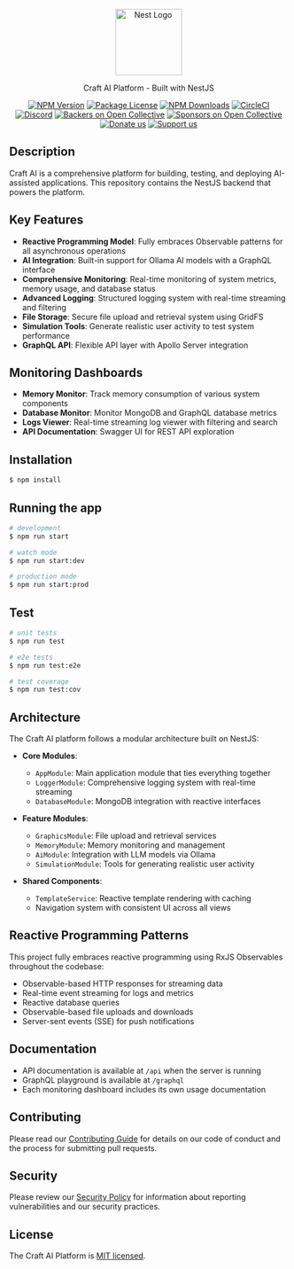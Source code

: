 <p align="center">
  <a href="https://nestjs.com/" target="blank"><img src="https://nestjs.com/img/logo-small.svg" width="120" alt="Nest Logo" /></a>
</p>

<p align="center">Craft AI Platform - Built with NestJS</p>

<p align="center">
<a href="https://www.npmjs.com/~nestjscore" target="_blank"><img src="https://img.shields.io/npm/v/@nestjs/core.svg" alt="NPM Version" /></a>
<a href="https://www.npmjs.com/~nestjscore" target="_blank"><img src="https://img.shields.io/npm/l/@nestjs/core.svg" alt="Package License" /></a>
<a href="https://www.npmjs.com/~nestjscore" target="_blank"><img src="https://img.shields.io/npm/dm/@nestjs/common.svg" alt="NPM Downloads" /></a>
<a href="https://circleci.com/gh/nestjs/nest" target="_blank"><img src="https://img.shields.io/circleci/build/github/nestjs/nest/master" alt="CircleCI" /></a>
<a href="https://discord.gg/G7Qnnhy" target="_blank"><img src="https://img.shields.io/badge/discord-online-brightgreen.svg" alt="Discord"/></a>
<a href="https://opencollective.com/nest#backer" target="_blank"><img src="https://opencollective.com/nest/backers/badge.svg" alt="Backers on Open Collective" /></a>
<a href="https://opencollective.com/nest#sponsor" target="_blank"><img src="https://opencollective.com/nest/sponsors/badge.svg" alt="Sponsors on Open Collective" /></a>
  <a href="https://paypal.me/kamilmysliwiec" target="_blank"><img src="https://img.shields.io/badge/Donate-PayPal-ff3f59.svg" alt="Donate us"/></a>
    <a href="https://opencollective.com/nest#sponsor"  target="_blank"><img src="https://img.shields.io/badge/Support%20us-Open%20Collective-41B883.svg" alt="Support us"></a>
</p>

## Description

Craft AI is a comprehensive platform for building, testing, and deploying AI-assisted applications. This repository contains the NestJS backend that powers the platform.

## Key Features

- **Reactive Programming Model**: Fully embraces Observable patterns for all asynchronous operations
- **AI Integration**: Built-in support for Ollama AI models with a GraphQL interface
- **Comprehensive Monitoring**: Real-time monitoring of system metrics, memory usage, and database status
- **Advanced Logging**: Structured logging system with real-time streaming and filtering
- **File Storage**: Secure file upload and retrieval system using GridFS
- **Simulation Tools**: Generate realistic user activity to test system performance
- **GraphQL API**: Flexible API layer with Apollo Server integration

## Monitoring Dashboards

- **Memory Monitor**: Track memory consumption of various system components
- **Database Monitor**: Monitor MongoDB and GraphQL database metrics
- **Logs Viewer**: Real-time streaming log viewer with filtering and search
- **API Documentation**: Swagger UI for REST API exploration

## Installation

```bash
$ npm install
```

## Running the app

```bash
# development
$ npm run start

# watch mode
$ npm run start:dev

# production mode
$ npm run start:prod
```

## Test

```bash
# unit tests
$ npm run test

# e2e tests
$ npm run test:e2e

# test coverage
$ npm run test:cov
```

## Architecture

The Craft AI platform follows a modular architecture built on NestJS:

- **Core Modules**:
  - `AppModule`: Main application module that ties everything together
  - `LoggerModule`: Comprehensive logging system with real-time streaming
  - `DatabaseModule`: MongoDB integration with reactive interfaces

- **Feature Modules**:
  - `GraphicsModule`: File upload and retrieval services
  - `MemoryModule`: Memory monitoring and management
  - `AiModule`: Integration with LLM models via Ollama
  - `SimulationModule`: Tools for generating realistic user activity

- **Shared Components**:
  - `TemplateService`: Reactive template rendering with caching
  - Navigation system with consistent UI across all views

## Reactive Programming Patterns

This project fully embraces reactive programming using RxJS Observables throughout the codebase:

- Observable-based HTTP responses for streaming data
- Real-time event streaming for logs and metrics
- Reactive database queries
- Observable-based file uploads and downloads
- Server-sent events (SSE) for push notifications

## Documentation

- API documentation is available at `/api` when the server is running
- GraphQL playground is available at `/graphql`
- Each monitoring dashboard includes its own usage documentation

## Contributing

Please read our [Contributing Guide](CONTRIBUTING.md) for details on our code of conduct and the process for submitting pull requests.

## Security

Please review our [Security Policy](SECURITY.md) for information about reporting vulnerabilities and our security practices.

## License

The Craft AI Platform is [MIT licensed](LICENSE).
